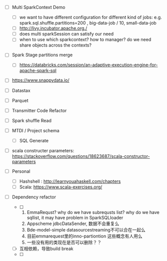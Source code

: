 - [ ] Multi SparkContext Demo

  - [ ] we want to have different configuration for different kind of jobs: 
    e.g.  spark.sql.shuffle.partitions=200 , big-data-job / 10, small-data-job 
  - [ ] http://livy.incubator.apache.org./
  - [ ]  does multi sparkSession can satisfy our need
  - [ ]  when to use which sparkcontext? how to manager? do we need share objects across the contexts?
- [ ] Spark Stage partitions merge
  - [ ] https://databricks.com/session/an-adaptive-execution-engine-for-apache-spark-sql
- [ ] https://www.snappydata.io/
- [ ] Datastax
- [ ] Parquet
- [ ] Transmitter Code Refactor
- [ ] Spark shuffle Read
- [ ] MTDI / Project schema 
  - [ ] SQL Generate
- [ ] scala constructer parameters: https://stackoverflow.com/questions/18623687/scala-constructor-parameters
- [ ] Personal
  - [ ] Hashshell : http://learnyouahaskell.com/chapters
  - [ ] Scala: https://www.scala-exercises.org/
- [ ] Dependency refactor
  - [ ] 1. EmmaRequst? why do we have subrequsts list? why do we have sqllist, it may have problem in SparkSQLloader
    2. Appscheme jdbcDataSender, 数据不会重复么
    3. Bde-model-simple datasourcestreaming不可以合在一起么
    4. 目前emmarequest里的inno-partiontion 这些概念有人用么
    5. 一些没有用的类现在是否可以删除？？
  - [ ] 互相依赖，导致build break
  - [ ] 




